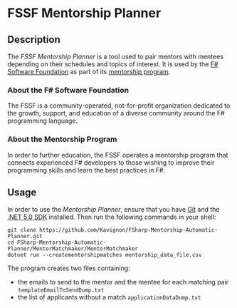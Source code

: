 # FSSF Mentorship Planner


## Description
The *FSSF Mentorship Planner* is a tool used to pair mentors with
mentees depending on their schedules and topics of interest. It is used
by the [F# Software Foundation] as part of its [mentorship program].

### About the F# Software Foundation
The FSSF is a community-operated, not-for-profit organization dedicated
to the growth, support, and education of a diverse community around the
F# programming language.

### About the Mentorship Program
In order to further education, the FSSF operates a mentorship program
that connects experienced F# developers to those wishing to improve
their programming skills and learn the best practices in F#.


## Usage
In order to use the *Mentorship Planner*, ensure that you have [Git] and
the [.NET 5.0 SDK] installed. Then run the following commands in your
shell:

```
git clone https://github.com/Kavignon/FSharp-Mentorship-Automatic-Planner.git
cd FSharp-Mentorship-Automatic-Planner/MentorMatchmaker/MentorMatchmaker
dotnet run --creatementorshipmatches mentorship_data_file.csv
```

The program creates two files containing:
* the emails to send to the mentor and the mentee for each matching pair
  `templateEmailToSendDump.txt`
* the list of applicants without a match
  `applicationDataDump.txt`


[F# Software Foundation]: https://fsharp.org/
[mentorship program]: https://fsharp.org/mentorship/
[Git]: https://www.git-scm.com/
[.NET 5.0 SDK]: https://dotnet.microsoft.com/download
